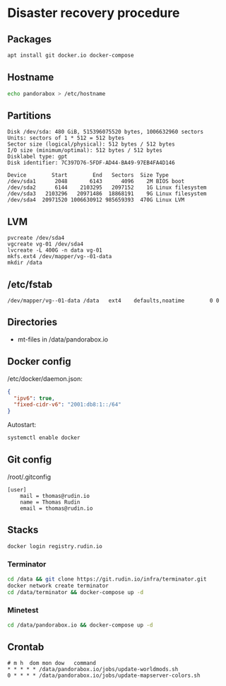 
# Disaster recovery procedure

## Packages
```bash
apt install git docker.io docker-compose
```

## Hostname
```bash
echo pandorabox > /etc/hostname
```

## Partitions
```
Disk /dev/sda: 480 GiB, 515396075520 bytes, 1006632960 sectors
Units: sectors of 1 * 512 = 512 bytes
Sector size (logical/physical): 512 bytes / 512 bytes
I/O size (minimum/optimal): 512 bytes / 512 bytes
Disklabel type: gpt
Disk identifier: 7C397D76-5FDF-AD44-BA49-97EB4FA4D146

Device        Start        End   Sectors  Size Type
/dev/sda1      2048       6143      4096    2M BIOS boot
/dev/sda2      6144    2103295   2097152    1G Linux filesystem
/dev/sda3   2103296   20971486  18868191    9G Linux filesystem
/dev/sda4  20971520 1006630912 985659393  470G Linux LVM
```

## LVM
```
pvcreate /dev/sda4 
vgcreate vg-01 /dev/sda4
lvcreate -L 400G -n data vg-01
mkfs.ext4 /dev/mapper/vg--01-data
mkdir /data
```

## /etc/fstab
```
/dev/mapper/vg--01-data /data   ext4    defaults,noatime        0 0
```

## Directories
* mt-files in /data/pandorabox.io

## Docker config

/etc/docker/daemon.json:
```json
{
  "ipv6": true,
  "fixed-cidr-v6": "2001:db8:1::/64"
}
```

Autostart:
```bash
systemctl enable docker
```

## Git config
/root/.gitconfig
```
[user]
	mail = thomas@rudin.io
	name = Thomas Rudin
	email = thomas@rudin.io

```

## Stacks

```bash
docker login registry.rudin.io
```

### Terminator
```bash
cd /data && git clone https://git.rudin.io/infra/terminator.git
docker network create terminator
cd /data/terminator && docker-compose up -d
```

### Minetest
```bash
cd /data/pandorabox.io && docker-compose up -d
```

## Crontab
```
# m h  dom mon dow   command
* * * * * /data/pandorabox.io/jobs/update-worldmods.sh
0 * * * * /data/pandorabox.io/jobs/update-mapserver-colors.sh
```
